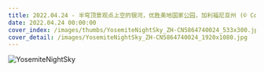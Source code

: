 ```yaml
---
title: 2022.04.24 - 半穹顶景观点上空的银河，优胜美地国家公园，加利福尼亚州 (© Cory Marshall/Tandem Stills + Motion)
date: 2022.04.24 00:00:00
cover_index: /images/thumbs/YosemiteNightSky_ZH-CN5864740024_533x300.jpg
cover_detail: /images/YosemiteNightSky_ZH-CN5864740024_1920x1080.jpg
---
```


![YosemiteNightSky](/images/YosemiteNightSky_ZH-CN5864740024_1920x1080.jpg)
